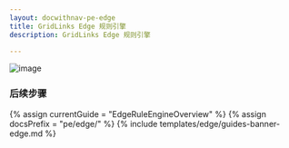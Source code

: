 ```yaml
---
layout: docwithnav-pe-edge
title: GridLinks Edge 规则引擎
description: GridLinks Edge 规则引擎

---
```


![image](/images/coming-soon.jpg)

### 后续步骤

{% assign currentGuide = "EdgeRuleEngineOverview" %}
{% assign docsPrefix = "pe/edge/" %}
{% include templates/edge/guides-banner-edge.md %}